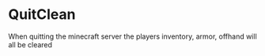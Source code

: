 # QuitClean
When quitting the minecraft server the players inventory, armor, offhand will all be cleared
